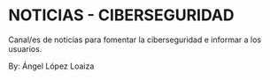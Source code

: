 # NOTICIAS - CIBERSEGURIDAD
Canal/es de noticias para fomentar la ciberseguridad e informar a los usuarios.

By: Ángel López Loaiza